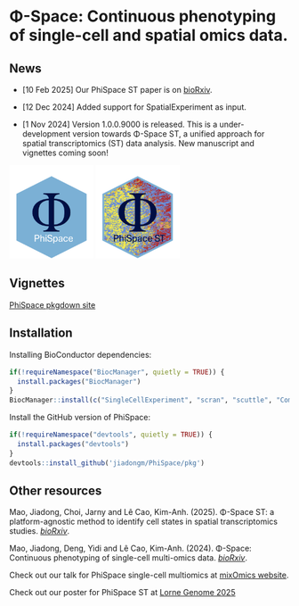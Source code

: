 # Φ-Space: Continuous phenotyping of single-cell and spatial omics data.

## News
- [10 Feb 2025] Our PhiSpace ST paper is on [bioRxiv](https://www.biorxiv.org/content/10.1101/2025.02.05.636735v1).

- [12 Dec 2024] Added support for SpatialExperiment as input.

- [1 Nov 2024] Version 1.0.0.9000 is released. This is a under-development version towards Φ-Space ST, a unified approach for spatial transcriptomics (ST) data analysis. New manuscript and vignettes coming soon!


<p float="left">
  <img src="./figs/PhiSpace.png" width="30%" /> 
  <img src="./figs/PhiSpaceST.png" width="30%" />
</p>


## Vignettes

[PhiSpace pkgdown site](https://jiadongm.github.io/PhiSpace/) 



## Installation

Installing BioConductor dependencies:
``` r
if(!requireNamespace("BiocManager", quietly = TRUE)) {
  install.packages("BiocManager")
}
BiocManager::install(c("SingleCellExperiment", "scran", "scuttle", "ComplexHeatmap", "SpatialExperiment"))
```

Install the GitHub version of PhiSpace:
``` r
if(!requireNamespace("devtools", quietly = TRUE)) {
  install.packages("devtools")
}
devtools::install_github('jiadongm/PhiSpace/pkg')
```


## Other resources

Mao, Jiadong, Choi, Jarny and Lê Cao, Kim-Anh. (2025). Φ-Space ST: a platform-agnostic method to identify cell states in spatial transcriptomics studies. [*bioRxiv*](https://www.biorxiv.org/content/10.1101/2025.02.05.636735v1).

Mao, Jiadong, Deng, Yidi and Lê Cao, Kim-Anh. (2024). Φ-Space: Continuous phenotyping of single-cell multi-omics data. [*bioRxiv*](https://www.biorxiv.org/content/10.1101/2024.06.19.599787v1.full).

Check out our talk for PhiSpace single-cell multiomics at [mixOmics website](http://mixomics.org/2024/06/phispace/).

Check out our poster for PhiSpace ST at [Lorne Genome 2025](https://github.com/jiadongm/PhiSpace/blob/main/PhiSpaceST_LorneGenome2025.pdf)





